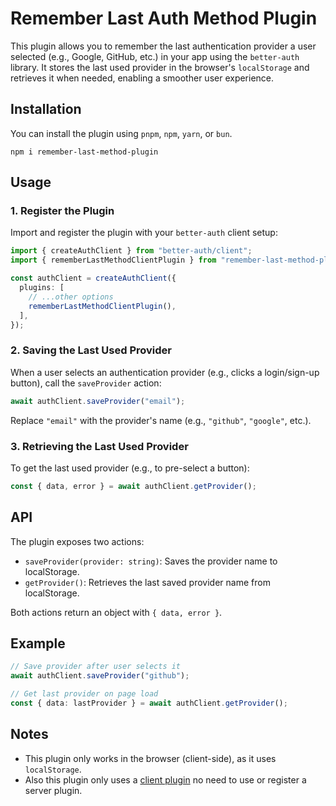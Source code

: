 # Remember Last Auth Method Plugin

This plugin allows you to remember the last authentication provider a user selected (e.g., Google, GitHub, etc.) in your app using the `better-auth` library. It stores the last used provider in the browser's `localStorage` and retrieves it when needed, enabling a smoother user experience.

## Installation

You can install the plugin using `pnpm`, `npm`, `yarn`, or `bun`.

```
npm i remember-last-method-plugin
```

## Usage

### 1. Register the Plugin

Import and register the plugin with your `better-auth` client setup:

```typescript
import { createAuthClient } from "better-auth/client";
import { rememberLastMethodClientPlugin } from "remember-last-method-plugin";

const authClient = createAuthClient({
  plugins: [
    // ...other options
    rememberLastMethodClientPlugin(),
  ],
});
```

### 2. Saving the Last Used Provider

When a user selects an authentication provider (e.g., clicks a login/sign-up button), call the `saveProvider` action:

```typescript
await authClient.saveProvider("email");
```

Replace `"email"` with the provider's name (e.g., `"github"`, `"google"`, etc.).

### 3. Retrieving the Last Used Provider

To get the last used provider (e.g., to pre-select a button):

```typescript
const { data, error } = await authClient.getProvider();
```

## API

The plugin exposes two actions:

- `saveProvider(provider: string)`: Saves the provider name to localStorage.
- `getProvider()`: Retrieves the last saved provider name from localStorage.

Both actions return an object with `{ data, error }`.

## Example

```typescript
// Save provider after user selects it
await authClient.saveProvider("github");

// Get last provider on page load
const { data: lastProvider } = await authClient.getProvider();
```

## Notes

- This plugin only works in the browser (client-side), as it uses `localStorage`.
- Also this plugin only uses a [client plugin](https://www.better-auth.com/docs/guides/your-first-plugin#client-plugin) no need to use or register a server plugin.
